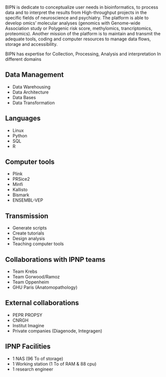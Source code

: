 BIPN is dedicate to conceptualize user needs in bioinformatics, to process data and to interpret the results from High-throughput projects in the specific fields of neuroscience and psychiatry. The platform is able to develop omics’ molecular analyses (genomics with Genome-wide Association study or Polygenic risk score, methylomics, trancriptomics, proteomics). Another mission of the platform is to maintain and transmit the adequate tools, coding and computer resources to manage data flows, storage and accessibility. 

BIPN has expertise for Collection, Processing, Analysis and interpretation In different domains

## Data Management
* Data Warehousing
* Data Architecture
* Data Bases
* Data Transformation

## Languages
* Linux
* Python
* SQL
* R

## Computer tools
* Plink
* PRSice2
* Minfi
* Kallisto
* Bismark
* ENSEMBL-VEP

## Transmission
* Generate scripts
* Create tutorials
* Design analysis
* Teaching computer tools

## Collaborations with IPNP teams
* Team Krebs
* Team Gorwood/Ramoz
* Team Oppenheim
* GHU Paris (Anatomopathology)

## External collaborations
* PEPR PROPSY
* CNRGH
* Institut Imagine
* Private companies (Diagenode, Integragen)

## IPNP Facilities
* 1 NAS  (96 To of storage)
* 1 Working station (1 To of RAM & 88 cpu)
* 1 research engineer
